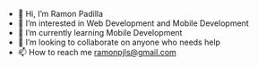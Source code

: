 - 👋 Hi, I’m Ramon Padilla 
- 👀 I’m interested in Web Development and Mobile Development
- 🌱 I’m currently learning Mobile Development
- 💞️ I’m looking to collaborate on anyone who needs help
- 📫 How to reach me ramonpjls@gmail.com

<!---
ramonpjls/ramonpjls is a ✨ special ✨ repository because its `README.md` (this file) appears on your GitHub profile.
You can click the Preview link to take a look at your changes.
--->
